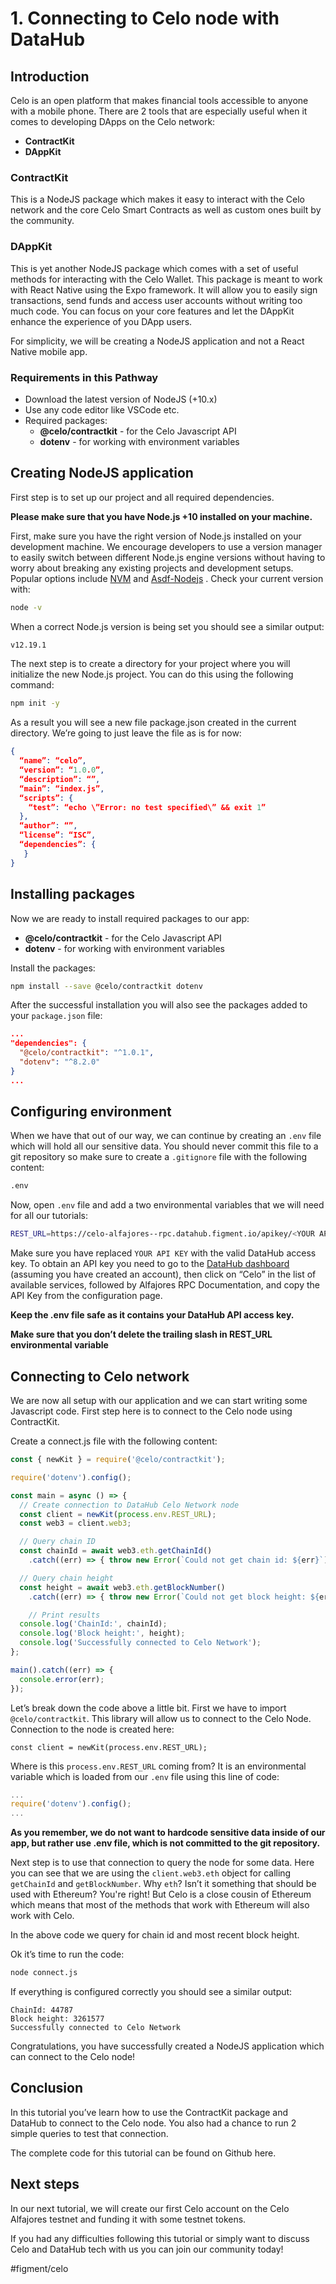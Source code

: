 # 1. Connecting to Celo node with DataHub

## Introduction
Celo is an open platform that makes financial tools accessible to anyone with a mobile phone. There are 2 tools that are especially useful when it comes to developing DApps on the Celo network:
* **ContractKit**
* **DAppKit**

### ContractKit
This is a NodeJS package which makes it easy to interact with the Celo network and the core Celo Smart Contracts as well as custom ones built by the community.

### DAppKit
This is yet another NodeJS package which comes with a set of useful methods for interacting with the Celo Wallet.  This package is meant to work with React Native using the Expo framework. It will allow you to easily sign transactions, send funds and access user accounts without writing too much code. You can focus on your core features and let the DAppKit enhance the experience of you DApp users. 

For simplicity, we will be creating a NodeJS application and not a React Native mobile app. 

### Requirements in this Pathway
* Download the latest version of NodeJS (+10.x)
* Use any code editor like VSCode etc.
* Required packages:
	* **@celo/contractkit** - for the Celo Javascript API
	* **dotenv** - for working with environment variables

## Creating NodeJS application
First step is to set up our project and all required dependencies.

**Please make sure that you have Node.js +10 installed on your machine.**

First, make sure you have the right version of Node.js installed on your development machine. 
We encourage developers to use a version manager to easily switch between different Node.js engine versions without having to worry about breaking any existing projects and development setups. Popular options include  [NVM](https://github.com/nvm-sh/nvm)  and  [Asdf-Nodejs](https://github.com/asdf-vm/asdf-nodejs) . Check your current version with:

```bash
node -v
```

When a correct Node.js version is being set you should see a similar output:

```bash
v12.19.1
```

The next step is to create a directory for your project where you will initialize the new Node.js project. You can do this using the following command:

```bash
npm init -y
```

As a result you will see a new file package.json created in the current directory. We’re going to just leave the file as is for now:

```json
{
  “name”: “celo”,
  “version”: “1.0.0”,
  “description”: “”,
  “main”: “index.js”,
  “scripts”: {
    “test”: “echo \”Error: no test specified\” && exit 1”
  },
  “author”: “”,
  “license”: “ISC”,
  “dependencies”: {
   }
}
```


## Installing packages
Now we are ready to install required packages to our app:
* **@celo/contractkit** - for the Celo Javascript API
* **dotenv** - for working with environment variables

Install the packages:

```bash
npm install --save @celo/contractkit dotenv
```

After the successful installation you will also see the packages added to your `package.json` file:

```json
...
"dependencies": {
  "@celo/contractkit": "^1.0.1",
  "dotenv": "^8.2.0"
}
...
```

## Configuring environment
When we have that out of our way, we can continue by creating an `.env` file which will hold all our sensitive data.
You should never commit this file to a git repository so make sure to create a `.gitignore` file with the following content:

```bash
.env
```

Now, open `.env` file and add a two environmental variables that we will need for all our tutorials:

```bash
REST_URL=https://celo-alfajores--rpc.datahub.figment.io/apikey/<YOUR API KEY>/
```

Make sure you have replaced `YOUR API KEY` with the valid DataHub access key. To obtain an API key you need to go to the  [DataHub dashboard](https://datahub.figment.io/login)  (assuming you have created an account), then click on “Celo” in the list of available services, followed by Alfajores RPC Documentation, and copy the API Key from the configuration page.

**Keep the .env file safe as it contains your DataHub API access key.**

**Make sure that you don’t delete the trailing slash in REST_URL environmental variable**

## Connecting to Celo network
We are now all setup with our application and we can start writing some Javascript code. First step here is to connect to the Celo node using ContractKit.

Create a connect.js file with the following content:

```javascript
const { newKit } = require('@celo/contractkit');

require('dotenv').config();

const main = async () => {
  // Create connection to DataHub Celo Network node
  const client = newKit(process.env.REST_URL);
  const web3 = client.web3;

  // Query chain ID
  const chainId = await web3.eth.getChainId()
    .catch((err) => { throw new Error(`Could not get chain id: ${err}`); });

  // Query chain height
  const height = await web3.eth.getBlockNumber()
    .catch((err) => { throw new Error(`Could not get block height: ${err}`); });

	// Print results
  console.log('ChainId:', chainId);
  console.log('Block height:', height);
  console.log('Successfully connected to Celo Network');
};

main().catch((err) => {
  console.error(err);
});
```

Let’s break down the code above a little bit.
First we have to import `@celo/contractkit`. This library will allow us to connect to the Celo Node. Connection to the node is created here:
```
const client = newKit(process.env.REST_URL);
```

Where is this `process.env.REST_URL` coming from?
It is an environmental variable which is loaded from our `.env` file using this line of code: 
```javascript
...
require('dotenv').config();
...
```

**As you remember, we do not want to hardcode sensitive data inside of our app, but rather use .env file, which is not committed to the git repository.**

Next step is to use that connection to query the node for some data. Here you can see that we are using the `client.web3.eth` object for calling `getChainId` and `getBlockNumber`. Why `eth`? Isn’t it something that should be used with Ethereum? You're right! But Celo is a close cousin of Ethereum which means that most of the methods that work with Ethereum will also work with Celo.

In the above code we query for chain id and most recent block height. 

Ok it’s time to run the code:

```bash
node connect.js
```

If everything is configured correctly you should see a similar output:

```
ChainId: 44787
Block height: 3261577
Successfully connected to Celo Network
```

Congratulations, you have successfully created a NodeJS application which can connect to the Celo node!

## Conclusion
In this tutorial you’ve learn how to use the ContractKit package and DataHub to connect to the Celo node. You also had a chance to run 2 simple queries to test that connection.

The complete code for this tutorial can be found on Github here. 

## Next steps
In our next tutorial, we will create our first Celo account on the Celo Alfajores testnet and funding it with some testnet tokens.

If you had any difficulties following this tutorial or simply want to discuss Celo and DataHub tech with us you can join our community today!

#figment/celo
